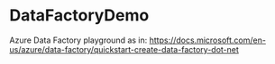 # DataFactoryDemo

Azure Data Factory playground as in: https://docs.microsoft.com/en-us/azure/data-factory/quickstart-create-data-factory-dot-net
